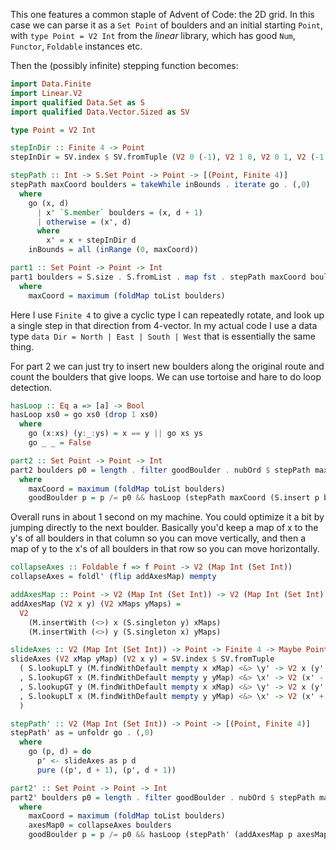 This one features a common staple of Advent of Code: the 2D grid. In this case
we can parse it as a `Set Point` of boulders and an initial starting `Point`,
with `type Point = V2 Int` from the *linear* library, which has good `Num`,
`Functor`, `Foldable` instances etc.

Then the (possibly infinite) stepping function becomes:

```haskell
import Data.Finite
import Linear.V2
import qualified Data.Set as S
import qualified Data.Vector.Sized as SV

type Point = V2 Int

stepInDir :: Finite 4 -> Point
stepInDir = SV.index $ SV.fromTuple (V2 0 (-1), V2 1 0, V2 0 1, V2 (-1) 0)

stepPath :: Int -> S.Set Point -> Point -> [(Point, Finite 4)]
stepPath maxCoord boulders = takeWhile inBounds . iterate go . (,0)
  where
    go (x, d)
      | x' `S.member` boulders = (x, d + 1)
      | otherwise = (x', d)
      where
        x' = x + stepInDir d
    inBounds = all (inRange (0, maxCoord))

part1 :: Set Point -> Point -> Int
part1 boulders = S.size . S.fromList . map fst . stepPath maxCoord boulders
  where
    maxCoord = maximum (foldMap toList boulders)
```

Here I use `Finite 4` to give a cyclic type I can repeatedly rotate, and look
up a single step in that direction from 4-vector. In my actual code I use a
data type `data Dir = North | East | South | West` that is essentially the same
thing.

For part 2 we can just try to insert new boulders along the original route and
count the boulders that give loops. We can use tortoise and hare to do loop
detection.

```haskell
hasLoop :: Eq a => [a] -> Bool
hasLoop xs0 = go xs0 (drop 1 xs0)
  where
    go (x:xs) (y:_:ys) = x == y || go xs ys
    go _ _ = False

part2 :: Set Point -> Point -> Int
part2 boulders p0 = length . filter goodBoulder . nubOrd $ stepPath maxCoord boulders
  where
    maxCoord = maximum (foldMap toList boulders)
    goodBoulder p = p /= p0 && hasLoop (stepPath maxCoord (S.insert p boulders) p)
```

Overall runs in about 1 second on my machine. You could optimize it a bit by
jumping directly to the next boulder. Basically you'd keep a map of x to the
y's of all boulders in that column so you can move vertically, and then a map
of y to the x's of all boulders in that row so you can move horizontally.

```haskell
collapseAxes :: Foldable f => f Point -> V2 (Map Int (Set Int))
collapseAxes = foldl' (flip addAxesMap) mempty

addAxesMap :: Point -> V2 (Map Int (Set Int)) -> V2 (Map Int (Set Int))
addAxesMap (V2 x y) (V2 xMaps yMaps) =
  V2
    (M.insertWith (<>) x (S.singleton y) xMaps)
    (M.insertWith (<>) y (S.singleton x) yMaps)

slideAxes :: V2 (Map Int (Set Int)) -> Point -> Finite 4 -> Maybe Point
slideAxes (V2 xMap yMap) (V2 x y) = SV.index $ SV.fromTuple
  ( S.lookupLT y (M.findWithDefault mempty x xMap) <&> \y' -> V2 x (y' + 1)
  , S.lookupGT x (M.findWithDefault mempty y yMap) <&> \x' -> V2 (x' - 1) y
  , S.lookupGT y (M.findWithDefault mempty x xMap) <&> \y' -> V2 x (y' - 1)
  , S.lookupLT x (M.findWithDefault mempty y yMap) <&> \x' -> V2 (x' + 1) y
  )

stepPath' :: V2 (Map Int (Set Int)) -> Point -> [(Point, Finite 4)]
stepPath' as = unfoldr go . (,0)
  where
    go (p, d) = do 
      p' <- slideAxes as p d
      pure ((p', d + 1), (p', d + 1))

part2' :: Set Point -> Point -> Int
part2' boulders p0 = length . filter goodBoulder . nubOrd $ stepPath maxCoord boulders
  where
    maxCoord = maximum (foldMap toList boulders)
    axesMap0 = collapseAxes boulders
    goodBoulder p = p /= p0 && hasLoop (stepPath' (addAxesMap p axesMap0) p)
```
